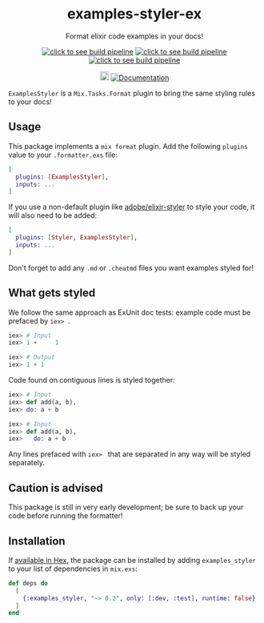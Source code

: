 <h1 align="center">examples-styler-ex</h1>
<p align="center">Format elixir code examples in your docs!</p>
<p align="center">
    <a href="https://dev.azure.com/peake100/Peake100/_build?definitionId=21"><img src="https://dev.azure.com/peake100/Peake100/_apis/build/status/examples-styler-ex?repoName=peake100%2examples-styler-ex&branchName=dev" alt="click to see build pipeline"></a>
    <a href="https://dev.azure.com/peake100/Peake100/_build?definitionId=21"><img src="https://img.shields.io/azure-devops/tests/peake100/Peake100/21/dev?compact_message" alt="click to see build pipeline"></a>
    <a href="https://dev.azure.com/peake100/Peake100/_build?definitionId=21"><img src="https://img.shields.io/azure-devops/coverage/peake100/Peake100/21/dev?compact_message" alt="click to see build pipeline"></a>
</p>
<p align="center">
    <a href="https://hex.pm/packages/examples_styler"><img src="https://img.shields.io/hexpm/v/examples_styler.svg" alt="Hex version" height="18"></a>
    <a href="https://hexdocs.pm/examples_styler/readme.html"><img src="https://img.shields.io/badge/docs-hexdocs.pm-blue" alt="Documentation"></a>
</p>

`ExamplesStyler` is a `Mix.Tasks.Format` plugin to bring the same styling rules to your 
docs!

## Usage

This package implements a `mix format` plugin. Add the following `plugins` value to your 
`.formatter.exs` file:

```elixir
[
  plugins: [ExamplesStyler],
  inputs: ...
]
```

If you use a non-default plugin like 
[adobe/elixir-styler](https://github.com/adobe/elixir-styler) to style your code, it 
will also need to be added:

```elixir
[
  plugins: [Styler, ExamplesStyler],
  inputs: ...
]
```

Don't forget to add any `.md` or `.cheatmd` files you want examples styled for!

## What gets styled

We follow the same approach as ExUnit doc tests: example code must be prefaced by 
`iex> `.

```elixir
iex> # Input
iex> 1 +     1
```

```elixir
iex> # Output
iex> 1 + 1
```

Code found on contiguous lines is styled together:

```elixir
iex> # Input
iex> def add(a, b),
iex> do: a + b
```

```elixir
iex> # Input
iex> def add(a, b),
iex>   do: a + b
```

Any lines prefaced with `iex> ` that are separated in any way will be styled separately.

## Caution is advised

This package is still in very early development; be sure to back up your code before running the formatter!

## Installation

If [available in Hex](https://hex.pm/docs/publish), the package can be installed
by adding `examples_styler` to your list of dependencies in `mix.exs`:

```elixir
def deps do
  [
    {:examples_styler, "~> 0.2", only: [:dev, :test], runtime: false}
  ]
end
```
